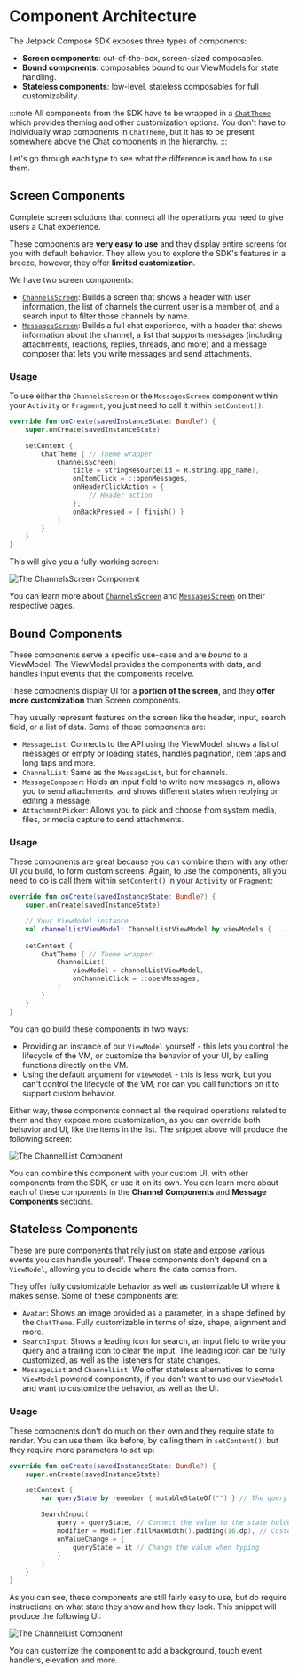 # Component Architecture

The Jetpack Compose SDK exposes three types of components:

* **Screen components**: out-of-the-box, screen-sized composables. 
* **Bound components**: composables bound to our ViewModels for state handling. 
* **Stateless components**: low-level, stateless composables for full customizability.

:::note
All components from the SDK have to be wrapped in a [`ChatTheme`](02-general-customization/01-chat-theme.md) which provides theming and other customization options. You don't have to individually wrap components in `ChatTheme`, but it has to be present somewhere above the Chat components in the hierarchy.
:::

Let's go through each type to see what the difference is and how to use them.

## Screen Components

Complete screen solutions that connect all the operations you need to give users a Chat experience.

These components are **very easy to use** and they display entire screens for you with default behavior. They allow you to explore the SDK's features in a breeze, however, they offer **limited customization**.

We have two screen components:

* [`ChannelsScreen`](./03-channel-components/01-channels-screen.md): Builds a screen that shows a header with user information, the list of channels the current user is a member of, and a search input to filter those channels by name.
* [`MessagesScreen`](./04-message-components/01-messages-screen.md): Builds a full chat experience, with a header that shows information about the channel, a list that supports messages (including attachments, reactions, replies, threads, and more) and a message composer that lets you write messages and send attachments.

### Usage

To use either the `ChannelsScreen` or the `MessagesScreen` component within your `Activity` or `Fragment`, you just need to call it within `setContent()`:

```kotlin
override fun onCreate(savedInstanceState: Bundle?) {
    super.onCreate(savedInstanceState)

    setContent {
        ChatTheme { // Theme wrapper
            ChannelsScreen(
                title = stringResource(id = R.string.app_name),
                onItemClick = ::openMessages,
                onHeaderClickAction = {
                    // Header action
                },
                onBackPressed = { finish() }
            )
        }
    }
}
```

This will give you a fully-working screen:

![The ChannelsScreen Component](../assets/compose_default_channels_screen_component.png)

You can learn more about [`ChannelsScreen`](./03-channel-components/01-channels-screen.md) and [`MessagesScreen`](./04-message-components/01-messages-screen.md) on their respective pages.

## Bound Components

These components serve a specific use-case and are *bound* to a ViewModel. The ViewModel provides the components with data, and handles input events that the components receive.

These components display UI for a **portion of the screen**, and they **offer more customization** than Screen components.

They usually represent features on the screen like the header, input, search field, or a list of data. Some of these components are:

* `MessageList`: Connects to the API using the ViewModel, shows a list of messages or empty or loading states, handles pagination, item taps and long taps and more.
* `ChannelList`: Same as the `MessageList`, but for channels.
* `MessageComposer`: Holds an input field to write new messages in, allows you to send attachments, and shows different states when replying or editing a message.
* `AttachmentPicker`: Allows you to pick and choose from system media, files, or media capture to send attachments.

### Usage

These components are great because you can combine them with any other UI you build, to form custom screens. Again, to use the components, all you need to do is call them within `setContent()` in your `Activity` or `Fragment`:

```kotlin
override fun onCreate(savedInstanceState: Bundle?) {
    super.onCreate(savedInstanceState)

    // Your ViewModel instance
    val channelListViewModel: ChannelListViewModel by viewModels { ... }
    
    setContent {
        ChatTheme { // Theme wrapper
            ChannelList(
                viewModel = channelListViewModel,
                onChannelClick = ::openMessages,
            )
        }
    }
}
```

You can go build these components in two ways:

* Providing an instance of our `ViewModel` yourself - this lets you control the lifecycle of the VM, or customize the behavior of your UI, by calling functions directly on the VM.
* Using the default argument for `ViewModel` - this is less work, but you can't control the lifecycle of the VM, nor can you call functions on it to support custom behavior. 

Either way, these components connect all the required operations related to them and they expose more customization, as you can override both behavior and UI, like the items in the list. The snippet above will produce the following screen:

![The ChannelList Component](../assets/compose_default_channel_list_component.png)

You can combine this component with your custom UI, with other components from the SDK, or use it on its own. You can learn more about each of these components in the **Channel Components** and **Message Components** sections.

## Stateless Components

These are pure components that rely just on state and expose various events you can handle yourself. These components don't depend on a `ViewModel`, allowing you to decide where the data comes from. 

They offer fully customizable behavior as well as customizable UI where it makes sense. Some of these components are:

* `Avatar`: Shows an image provided as a parameter, in a shape defined by the `ChatTheme`. Fully customizable in terms of size, shape, alignment and more.
* `SearchInput`: Shows a leading icon for search, an input field to write your query and a trailing icon to clear the input. The leading icon can be fully customized, as well as the listeners for state changes.
* `MessageList` and `ChannelList`: We offer stateless alternatives to some `ViewModel` powered components, if you don't want to use our `ViewModel` and want to customize the behavior, as well as the UI. 

### Usage

These components don't do much on their own and they require state to render. You can use them like before, by calling them in `setContent()`, but they require more parameters to set up:

```kotlin
override fun onCreate(savedInstanceState: Bundle?) {
    super.onCreate(savedInstanceState)

    setContent {
        var queryState by remember { mutableStateOf("") } // The query state

        SearchInput(
            query = queryState, // Connect the value to the state holder
            modifier = Modifier.fillMaxWidth().padding(16.dp), // Customize the looks
            onValueChange = {
                queryState = it // Change the value when typing
            }
        )
    }
}
```

As you can see, these components are still fairly easy to use, but do require instructions on what state they show and how they look. This snippet will produce the following UI:

![The ChannelList Component](../assets/compose_default_search_input_component.png)

You can customize the component to add a background, touch event handlers, elevation and more. 

<!-- TODO WIP PAGE You can find most stateless components in the **Utility Components** section. -->
